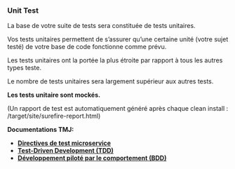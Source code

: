 ### **Unit Test**
La base de votre suite de tests sera constituée de tests unitaires.

Vos tests unitaires permettent de s’assurer qu’une certaine unité (votre sujet testé) de votre base de code fonctionne comme prévu.

Les tests unitaires ont la portée la plus étroite par rapport à tous les autres types teste.

Le nombre de tests unitaires sera largement supérieur aux autres tests.

**Les tests unitaire sont mockés.**

(Un rapport de test est automatiquement généré après chaque clean install : /target/site/surefire-report.html)

**Documentations TMJ:**

+ **[Directives de test microservice](http://tmj.git-scm.pole-emploi.intra/site/livrables_tmj/conception/strategie-test-microservice/README.html)**
+ **[Test-Driven Development (TDD)](http://tmj.git-scm.pole-emploi.intra/site/livrables_tmj/developpement/tdd/README.html)**
+ **[Développement piloté par le comportement (BDD)](http://tmj.git-scm.pole-emploi.intra/site/livrables_tmj/developpement/Behavior-driven_development/README.html)**

